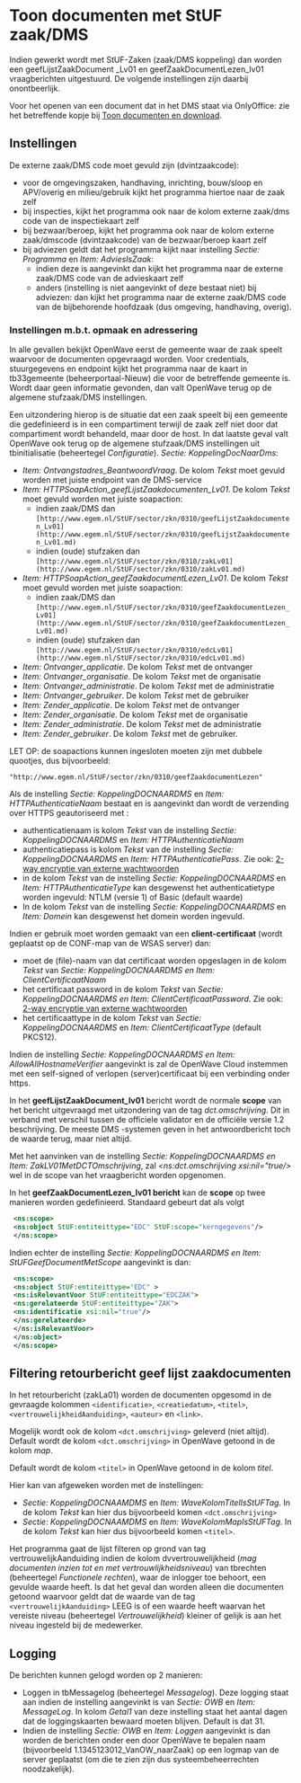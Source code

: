 # Toon documenten met StUF zaak/DMS

Indien gewerkt wordt met StUF-Zaken (zaak/DMS koppeling) dan worden een geefLijstZaakDocument \_Lv01 en geefZaakDocumentLezen_lv01 vraagberichten uitgestuurd. De volgende instellingen zijn daarbij onontbeerlijk.

Voor het openen van een document dat in het DMS staat via OnlyOffice: zie het betreffende kopje bij [Toon documenten en download](toon_documenten_en_download.md).

## Instellingen

De externe zaak/DMS code moet gevuld zijn (dvintzaakcode):

- voor de omgevingszaken, handhaving, inrichting, bouw/sloop en APV/overig en milieu/gebruik kijkt het programma hiertoe naar de zaak zelf
- bij inspecties, kijkt het programma ook naar de kolom externe zaak/dms code van de inspectiekaart zelf
- bij bezwaar/beroep, kijkt het programma ook naar de kolom externe zaak/dmscode (dvintzaakcode) van de bezwaar/beroep kaart zelf
- bij adviezen geldt dat het programma kijkt naar instelling _Sectie: Programma_ en _Item: AdviesIsZaak_:
  - indien deze is aangevinkt dan kijkt het programma naar de externe zaak/DMS code van de advieskaart zelf
  - anders (instelling is niet aangevinkt of deze bestaat niet) bij adviezen: dan kijkt het programma naar de externe zaak/DMS code van de bijbehorende hoofdzaak (dus omgeving, handhaving, overig).

### Instellingen m.b.t. opmaak en adressering

In alle gevallen bekijkt OpenWave eerst de gemeente waar de zaak speelt waarvoor de documenten opgevraagd worden. Voor credentials, stuurgegevens en endpoint kijkt het programma naar de kaart in tb33gemeente (beheerportaal-Nieuw) die voor de betreffende gemeente is. Wordt daar geen informatie gevonden, dan valt OpenWave terug op de algemene stufzaak/DMS instellingen.

Een uitzondering hierop is de situatie dat een zaak speelt bij een gemeente die gedefinieerd is in een compartiment terwijl de zaak zelf niet door dat compartiment wordt behandeld, maar door de host. In dat laatste geval valt OpenWave ook terug op de algemene stufzaak/DMS instellingen uit tbinitialisatie (beheertegel _Configuratie_).
_Sectie: KoppelingDocNaarDms_:

- _Item: Ontvangstadres_BeantwoordVraag_. De kolom _Tekst_ moet gevuld worden met juiste endpoint van de DMS-service
- _Item: HTTPSoapAction_geefLijstZaakdocumenten_Lv01_. De kolom _Tekst_ moet gevuld worden met juiste soapaction:
  - indien zaak/DMS dan `[http://www.egem.nl/StUF/sector/zkn/0310/geefLijstZaakdocumenten_Lv01](http://www.egem.nl/StUF/sector/zkn/0310/geefLijstZaakdocumenten_Lv01.md)`
  - indien (oude) stufzaken dan `[http://www.egem.nl/StUF/sector/zkn/0310/zakLv01](http://www.egem.nl/StUF/sector/zkn/0310/zakLv01.md)`
- _Item: HTTPSoapAction_geefZaakdocumentLezen_Lv01_. De kolom _Tekst_ moet gevuld worden met juiste soapaction:
  - indien zaak/DMS dan `[http://www.egem.nl/StUF/sector/zkn/0310/geefZaakdocumentLezen_Lv01](http://www.egem.nl/StUF/sector/zkn/0310/geefZaakdocumentLezen_Lv01.md)`
  - indien (oude) stufzaken dan `[http://www.egem.nl/StUF/sector/zkn/0310/edcLv01](http://www.egem.nl/StUF/sector/zkn/0310/edcLv01.md)`
- _Item: Ontvanger_applicatie_. De kolom _Tekst_ met de ontvanger
- _Item: Ontvanger_organisatie_. De kolom _Tekst_ met de organisatie
- _Item: Ontvanger_administratie_. De kolom _Tekst_ met de administratie
- _Item: Ontvanger_gebruiker_. De kolom _Tekst_ met de gebruiker
- _Item: Zender_applicatie_. De kolom _Tekst_ met de ontvanger
- _Item: Zender_organisatie_. De kolom _Tekst_ met de organisatie
- _Item: Zender_administratie_. De kolom _Tekst_ met de administratie
- _Item: Zender_gebruiker_. De kolom _Tekst_ met de gebruiker.

LET OP: de soapactions kunnen ingesloten moeten zijn met dubbele quootjes, dus bijvoorbeeld:

`"http://www.egem.nl/StUF/sector/zkn/0310/geefZaakdocumentLezen"`

Als de instelling _Sectie: KoppelingDOCNAARDMS_ en _Item: HTTPAuthenticatieNaam_ bestaat en is aangevinkt dan wordt de verzending over HTTPS geautoriseerd met :

- authenticatienaam is kolom _Tekst_ van de instelling _Sectie: KoppelingDOCNAARDMS_ en _Item: HTTPAuthenticatieNaam_
- authenticatiepass is kolom _Tekst_ van de instelling _Sectie: KoppelingDOCNAARDMS_ en _Item: HTTPAuthenticatiePass_. Zie ook: [2-way encryptie van externe wachtwoorden](../../../../instellen_inrichten/2way_encryptie_externe_wachtwoorden.md)
- in de kolom _Tekst_ van de instelling _Sectie: KoppelingDOCNAARDMS_ en _Item: HTTPAuthenticatieType_ kan desgewenst het authenticatietype worden ingevuld: NTLM (versie 1) of Basic (default waarde)
- In de kolom _Tekst_ van de instelling _Sectie: KoppelingDOCNAARDMS_ en _Item: Domein_ kan desgewenst het domein worden ingevuld.

Indien er gebruik moet worden gemaakt van een **client-certificaat** (wordt geplaatst op de CONF-map van de WSAS server) dan:

- moet de (file)-naam van dat certificaat worden opgeslagen in de kolom _Tekst_ van _Sectie: KoppelingDOCNAARDMS en Item: ClientCertificaatNaam_
- het certificaat password in de kolom _Tekst_ van _Sectie: KoppelingDOCNAARDMS en Item: ClientCertificaatPassword_. Zie ook: [2-way encryptie van externe wachtwoorden](../../../../instellen_inrichten/2way_encryptie_externe_wachtwoorden.md)
- het certificaattype in de kolom _Tekst_ van _Sectie: KoppelingDOCNAARDMS_ en _Item: ClientCertificaatType_ (default PKCS12).

Indien de instelling _Sectie: KoppelingDOCNAARDMS en Item: AllowAllHostnameVerifier_ aangevinkt is zal de OpenWave Cloud instemmen met een self-signed of verlopen (server)certificaat bij een verbinding onder https.

In het **geefLijstZaakDocument_lv01** bericht wordt de normale **scope** van het bericht uitgevraagd met uitzondering van de tag _dct.omschrijving_. Dit in verband met verschil tussen de officiele validator en de officiële versie 1.2 beschrijving. De meeste DMS -systemen geven in het antwoordbericht toch de waarde terug, maar niet altijd.

Met het aanvinken van de instelling _Sectie: KoppelingDOCNAARDMS en Item: ZakLV01MetDCTOmschrijving_, zal _<ns:dct.omschrijving xsi:nil="true/>_ wel in de scope van het vraagbericht worden opgenomen.

In het **geefZaakDocumentLezen_lv01 bericht** kan de **scope** op twee manieren worden gedefinieerd. Standaard gebeurt dat als volgt

```xml
 <ns:scope>
 <ns:object StUF:entiteittype="EDC" StUF:scope="kerngegevens"/>
 </ns:scope>
```

Indien echter de instelling _Sectie: KoppelingDOCNAARDMS en Item: StUFGeefDocumentMetScope_ aangevinkt is dan:

```xml
 <ns:scope>
 <ns:object StUF:entiteittype="EDC" >
 <ns:isRelevantVoor StUF:entiteittype="EDCZAK">
 <ns:gerelateerde StUF:entiteittype="ZAK">
 <ns:identificatie xsi:nil="true"/>
 </ns:gerelateerde>
 </ns:isRelevantVoor>
 </ns:object>
 </ns:scope>
```

## Filtering retourbericht geef lijst zaakdocumenten

In het retourbericht (zakLa01) worden de documenten opgesomd in de gevraagde kolommen
`<identificatie>`, `<creatiedatum>`, `<titel>`, `<vertrouwelijkheidAanduiding>`, `<auteur>` en `<link>`.

Mogelijk wordt ook de kolom `<dct.omschrijving>` geleverd (niet altijd).
Default wordt de kolom `<dct.omschrijving>` in OpenWave getoond in de kolom _map_.

Default wordt de kolom `<titel>` in OpenWave getoond in de kolom _titel_.

Hier kan van afgeweken worden met de instellingen:

- _Sectie: KoppelingDOCNAAMDMS_ en _Item: WaveKolomTitelIsStUFTag_. In de kolom _Tekst_ kan hier dus bijvoorbeeld komen `<dct.omschrijving>`
- _Sectie: KoppelingDOCNAAMDMS_ en _Item: WaveKolomMapIsStUFTag_. In de kolom _Tekst_ kan hier dus bijvoorbeeld komen `<titel>`.

Het programma gaat de lijst filteren op grond van tag vertrouwelijkAanduiding indien de kolom dvvertrouwelijkheid (_mag documenten inzien tot en met vertrouwlijkheidsniveau_) van tbrechten (beheertegel _Functionele rechten_), waar de inlogger toe behoort, een gevulde waarde heeft. Is dat het geval dan worden alleen die documenten getoond waarvoor geldt dat de waarde van de tag `<vertrouwelijkAanduiding>` LEEG is of een waarde heeft waarvan het vereiste niveau (beheertegel _Vertrouwelijkheid_) kleiner of gelijk is aan het niveau ingesteld bij de medewerker.

## Logging

De berichten kunnen gelogd worden op 2 manieren:

- Loggen in tbMessagelog (beheertegel _Messagelog_). Deze logging staat aan indien de instelling aangevinkt is van _Sectie: OWB_ en _Item: MessageLog_. In kolom _Getal1_ van deze instelling staat het aantal dagen dat de loggingskaarten bewaard moeten blijven. Default is dat 31.
- Indien de instelling _Sectie: OWB_ en _Item: Loggen_ aangevinkt is dan worden de berichten onder een door OpenWave te bepalen naam (bijvoorbeeld 1.1345123012_VanOW_naarZaak) op een logmap van de server geplaatst (om die te zien zijn dus systeembeheerrechten noodzakelijk).
